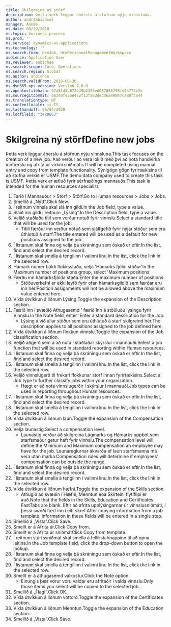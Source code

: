 ```yaml
---
title: Skilgreina ný störf
description: Þetta verk leggur áherslu á stofnun nýju vinnsluna.
author: andreabichsel
manager: AnnBe
ms.date: 08/29/2018
ms.topic: business-process
ms.prod: ''
ms.service: dynamics-ax-applications
ms.technology: ''
ms.search.form: HcmJob, HcmPersonnelManagementWorkspace
audience: Application User
ms.reviewer: anbichse
ms.search.scope: Core, Operations
ms.search.region: Global
ms.author: anbichse
ms.search.validFrom: 2016-06-30
ms.dyn365.ops.version: Version 7.0.0
ms.openlocfilehash: 47a81d5c872b49b2395ed687855798fe04772b7e
ms.sourcegitcommit: ba340f836e472f13f263dec46a49847c788fca44
ms.translationtype: HT
ms.contentlocale: is-IS
ms.lasthandoff: 06/04/2020
ms.locfileid: "3428663"
---
```

# <a name="define-new-jobs"></a><span data-ttu-id="3bb48-103">Skilgreina ný störf</span><span class="sxs-lookup"><span data-stu-id="3bb48-103">Define new jobs</span></span>



<span data-ttu-id="3bb48-104">Þetta verk leggur áherslu á stofnun nýju vinnsluna.</span><span class="sxs-lookup"><span data-stu-id="3bb48-104">This task focuses on the creation of a new job.</span></span> <span data-ttu-id="3bb48-105">Það verður að vera lokið með því að nota handvirka innfærslu og afrita úr virkni sniðmátis.</span><span class="sxs-lookup"><span data-stu-id="3bb48-105">It will be completed using manual entry and copy from template functionality.</span></span> <span data-ttu-id="3bb48-106">Sýnigögn gögn fyrirtækisins til að stofna verkið er USMF.</span><span class="sxs-lookup"><span data-stu-id="3bb48-106">The demo data company used to create this task is USMF.</span></span> <span data-ttu-id="3bb48-107">Þetta verk er ætluð fyrir sérfræðings mannauðs.</span><span class="sxs-lookup"><span data-stu-id="3bb48-107">This task is intended for the human resources specialist.</span></span>

1. <span data-ttu-id="3bb48-108">Farið í Mannauður > Störf > Störf.</span><span class="sxs-lookup"><span data-stu-id="3bb48-108">Go to Human resources > Jobs > Jobs.</span></span>
2. <span data-ttu-id="3bb48-109">Smellið á „Nýtt“.</span><span class="sxs-lookup"><span data-stu-id="3bb48-109">Click New.</span></span>
3. <span data-ttu-id="3bb48-110">Í reitnum vinnsla skal slá inn gildi.</span><span class="sxs-lookup"><span data-stu-id="3bb48-110">In the Job field, type a value.</span></span>
4. <span data-ttu-id="3bb48-111">Sláið inn gildi í reitnum „Lýsing“.</span><span class="sxs-lookup"><span data-stu-id="3bb48-111">In the Description field, type a value.</span></span>
5. <span data-ttu-id="3bb48-112">Veljið staðlaða titil sem verður notuð fyrir vinnslu.</span><span class="sxs-lookup"><span data-stu-id="3bb48-112">Select a standard title that will be used for the job.</span></span> 
    * <span data-ttu-id="3bb48-113">Titill færður inn verður notað sem sjálfgefið fyrir nýjar stöður sem eru úthlutuð á starf.</span><span class="sxs-lookup"><span data-stu-id="3bb48-113">The title entered will be used as a default for new positions assigned to the job.</span></span>  
6. <span data-ttu-id="3bb48-114">Í listanum skal finna og velja þá skráningu sem óskað er eftir.</span><span class="sxs-lookup"><span data-stu-id="3bb48-114">In the list, find and select the desired record.</span></span>
7. <span data-ttu-id="3bb48-115">Í listanum skal smella á tengilinn í valinni línu.</span><span class="sxs-lookup"><span data-stu-id="3bb48-115">In the list, click the link in the selected row.</span></span>
8. <span data-ttu-id="3bb48-116">Hámark númer fjöldi flokksstaða, velja 'Hámarks fjöldi stöður'</span><span class="sxs-lookup"><span data-stu-id="3bb48-116">In the Maximum number of positions group, select 'Maximum positions'</span></span>
9. <span data-ttu-id="3bb48-117">Færðu inn hámarksfjölda staða.</span><span class="sxs-lookup"><span data-stu-id="3bb48-117">Enter the maximum number of positions.</span></span> 
    * <span data-ttu-id="3bb48-118">Stöðuverkefni er ekki leyfð fyrir ofan hámarksgildið sem færðar eru inn hér.</span><span class="sxs-lookup"><span data-stu-id="3bb48-118">Position assignments will not be allowed above the maximum value entered here.</span></span>  
10. <span data-ttu-id="3bb48-119">Víxla útvíkkun á liðnum Lýsing.</span><span class="sxs-lookup"><span data-stu-id="3bb48-119">Toggle the expansion of the Description section.</span></span>
11. <span data-ttu-id="3bb48-120">Færið inn í svæðið Athugasemd ' færið Inn á stöðluðu lýsingu fyrir Vinnslu.</span><span class="sxs-lookup"><span data-stu-id="3bb48-120">In the Note field, enter 'Enter a standard description for the Job.</span></span>
    * <span data-ttu-id="3bb48-121">Lýsing á við allar stöður sem eru úthlutuð á starf skilgreind hér.</span><span class="sxs-lookup"><span data-stu-id="3bb48-121">The description applies to all positions assigned to the job defined here.</span></span>  
12. <span data-ttu-id="3bb48-122">Víxla útvíkkun á liðnum flokkun vinnslu.</span><span class="sxs-lookup"><span data-stu-id="3bb48-122">Toggle the expansion of the Job classification section.</span></span>
13. <span data-ttu-id="3bb48-123">Veljið aðgerð sem á að nota í staðlaðar skýrslur í mannauði.</span><span class="sxs-lookup"><span data-stu-id="3bb48-123">Select a job function that will be used in standard reporting within Human resources.</span></span>
14. <span data-ttu-id="3bb48-124">Í listanum skal finna og velja þá skráningu sem óskað er eftir.</span><span class="sxs-lookup"><span data-stu-id="3bb48-124">In the list, find and select the desired record.</span></span>
15. <span data-ttu-id="3bb48-125">Í listanum skal smella á tengilinn í valinni línu.</span><span class="sxs-lookup"><span data-stu-id="3bb48-125">In the list, click the link in the selected row.</span></span>
16. <span data-ttu-id="3bb48-126">Veljið vinnslugerð til frekari flokkunar störf innan fyrirtækisins.</span><span class="sxs-lookup"><span data-stu-id="3bb48-126">Select a Job type to further classify jobs within your organization.</span></span> 
    * <span data-ttu-id="3bb48-127">Hægt er að nota vinnslugerðir í skýrslur í mannauði.</span><span class="sxs-lookup"><span data-stu-id="3bb48-127">Job types can be used in reporting throughout Human resources.</span></span>  
17. <span data-ttu-id="3bb48-128">Í listanum skal finna og velja þá skráningu sem óskað er eftir.</span><span class="sxs-lookup"><span data-stu-id="3bb48-128">In the list, find and select the desired record.</span></span>
18. <span data-ttu-id="3bb48-129">Í listanum skal smella á tengilinn í valinni línu.</span><span class="sxs-lookup"><span data-stu-id="3bb48-129">In the list, click the link in the selected row.</span></span>
19. <span data-ttu-id="3bb48-130">Víxla útvíkkun á liðnum laun.</span><span class="sxs-lookup"><span data-stu-id="3bb48-130">Toggle the expansion of the Compensation section.</span></span>
20. <span data-ttu-id="3bb48-131">Velja launastig.</span><span class="sxs-lookup"><span data-stu-id="3bb48-131">Select a compensation level.</span></span>
    * <span data-ttu-id="3bb48-132">Launastig verður að skilgreina Lágmarks og Hámarks uppbót sem starfsmaður getur haft fyrir vinnslu.</span><span class="sxs-lookup"><span data-stu-id="3bb48-132">The compensation level will define the Minimum and Maximum compensation an employee may have for the job.</span></span> <span data-ttu-id="3bb48-133">Launareglurnar ákvarða ef laun starfsmanna má vera utan marka.</span><span class="sxs-lookup"><span data-stu-id="3bb48-133">Compensation rules will determine if employees' compensation can be outside the range.</span></span>  
21. <span data-ttu-id="3bb48-134">Í listanum skal finna og velja þá skráningu sem óskað er eftir.</span><span class="sxs-lookup"><span data-stu-id="3bb48-134">In the list, find and select the desired record.</span></span>
22. <span data-ttu-id="3bb48-135">Í listanum skal smella á tengilinn í valinni línu.</span><span class="sxs-lookup"><span data-stu-id="3bb48-135">In the list, click the link in the selected row.</span></span>
23. <span data-ttu-id="3bb48-136">Víxla útvíkkun á liðnum hæfni.</span><span class="sxs-lookup"><span data-stu-id="3bb48-136">Toggle the expansion of the Skills section.</span></span>
    * <span data-ttu-id="3bb48-137">Athugið að svæðin í Hæfni, Menntun eða Skírteini flýtiflipi er auð.</span><span class="sxs-lookup"><span data-stu-id="3bb48-137">Note that the fields in the Skills, Education and Certificates FastTabs are blank.</span></span> <span data-ttu-id="3bb48-138">Eftir að afrita upplýsingarnar úr vinnslusniðmáti, í þessi svæði fært inn í eitt skref.</span><span class="sxs-lookup"><span data-stu-id="3bb48-138">After copying information from a job template, information in these fields will be entered in a single step.</span></span>   
24. <span data-ttu-id="3bb48-139">Smellið á „Vista“.</span><span class="sxs-lookup"><span data-stu-id="3bb48-139">Click Save.</span></span>
25. <span data-ttu-id="3bb48-140">Smellt er á Afrita úr.</span><span class="sxs-lookup"><span data-stu-id="3bb48-140">Click Copy from.</span></span>
26. <span data-ttu-id="3bb48-141">Smellt er á Afrita úr sniðmát</span><span class="sxs-lookup"><span data-stu-id="3bb48-141">Click Copy from template.</span></span>
27. <span data-ttu-id="3bb48-142">Í reitnum starfssniðmát skal smella á fellilistahnappinn til að opna leitina.</span><span class="sxs-lookup"><span data-stu-id="3bb48-142">In the Job template field, click the drop-down button to open the lookup.</span></span>
28. <span data-ttu-id="3bb48-143">Í listanum skal finna og velja þá skráningu sem óskað er eftir.</span><span class="sxs-lookup"><span data-stu-id="3bb48-143">In the list, find and select the desired record.</span></span>
29. <span data-ttu-id="3bb48-144">Í listanum skal smella á tengilinn í valinni línu.</span><span class="sxs-lookup"><span data-stu-id="3bb48-144">In the list, click the link in the selected row.</span></span>
30. <span data-ttu-id="3bb48-145">Smellt er á athugasemd valkostur.</span><span class="sxs-lookup"><span data-stu-id="3bb48-145">Click the Note option.</span></span>
    * <span data-ttu-id="3bb48-146">Einungis þær vörur voru valdar eru afritaðir í valda vinnslu.</span><span class="sxs-lookup"><span data-stu-id="3bb48-146">Only those items you select will be copied to the selected job.</span></span>    
31. <span data-ttu-id="3bb48-147">Smellið á „Í lagi“.</span><span class="sxs-lookup"><span data-stu-id="3bb48-147">Click OK.</span></span>
32. <span data-ttu-id="3bb48-148">Víxla útvíkkun á liðnum vottorð.</span><span class="sxs-lookup"><span data-stu-id="3bb48-148">Toggle the expansion of the Certificates section.</span></span>
33. <span data-ttu-id="3bb48-149">Víxla útvíkkun á liðnum Menntun.</span><span class="sxs-lookup"><span data-stu-id="3bb48-149">Toggle the expansion of the Education section.</span></span>
34. <span data-ttu-id="3bb48-150">Smellið á „Vista“.</span><span class="sxs-lookup"><span data-stu-id="3bb48-150">Click Save.</span></span>

